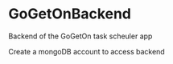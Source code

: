# GoGetOnBackend
Backend of the GoGetOn task scheuler app

Create a mongoDB account to access backend
